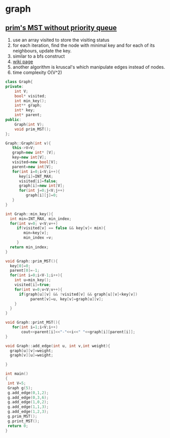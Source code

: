 # graph

## [prim's MST without priority queue](https://www.geeksforgeeks.org/prims-minimum-spanning-tree-mst-greedy-algo-5/)
1. use an array visited to store the visiting status
2. for each iteration, find the node with minimal key and for each of its neighbours, update the key.
3. similar to a bfs construct
4. [wiki page](https://en.wikipedia.org/wiki/Minimum_spanning_tree)
5. another algorithm is kruscal's which manipulate edges instead of nodes.
6. time complexity O(V^2)

```c++
class Graph{
private:   
    int V;
    bool* visited;
    int min_key();
    int** graph;
    int* key;
    int* parent;
public:
    Graph(int V);
    void prim_MST();
};

Graph::Graph(int v){
   this->V=V;
   graph=new int* [V];
   key=new int[V];
   visited=new bool[V];
   parent=new int[V];
   for(int i=0;i<V;i++){
      key[i]=INT_MAX;
      visited[i]=false;
      graph[i]=new int[V];
      for(int j=0;j<V;j++)
         graph[i][j]=0;
   }
}

int Graph::min_key(){
  int min=INT_MAX, min_index;
  for(int v=0; v<V;v++)
     if(visited[v] == false && key[v]< min){
        min=key[v];
        min_index =v;
     }
  return min_index;
}

void Graph::prim_MST(){
  key[0]=0;
  parent[0]=-1;
  for(int i=0;i<V-1;i++){
    int u=min_key();
    visited[i]=true;
    for(int v=0;v<V;v++){
      if(graph[u][v] && !visited[v] && graph[u][v]<key[v])
           parent[v]=u, key[v]=graph[u][v]; 
    }
  }
}

void Graph::print_MST(){
   for(int i=1;i<V;i++)
       cout<<parent[i]<<"-"<<i<<" "<<graph[i][parent[i]];
}

void Graph::add_edge(int u, int v,int weight){
  graph[u][v]=weight;
  graph[v][u]=weight;

}

int main()
{
 int V=5;
 Graph g(5);
 g.add_edge(0,1,2);
 g.add_edge(0,3,6);
 g.add_edge(1,0,2);
 g.add_edge(1,1,3);
 g.add_edge(1,2,3);
 g.prim_MST();
 g.print_MST();
 return 0;
}

```
